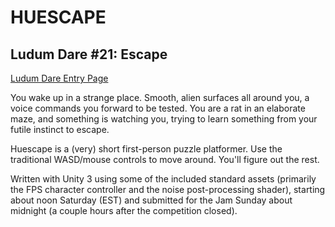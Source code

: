 # HUESCAPE
## Ludum Dare #21: Escape

[Ludum Dare Entry Page](http://ludumdare.com/compo/ludum-dare-21/?action=preview&uid=3178)

You wake up in a strange place. Smooth, alien surfaces all around you, a voice commands you forward to be tested.
You are a rat in an elaborate maze, and something is watching you, trying to learn something from your futile
instinct to escape.

Huescape is a (very) short first-person puzzle platformer. Use the traditional WASD/mouse controls to move around.
You'll figure out the rest.

Written with Unity 3 using some of the included standard assets (primarily the FPS character controller and the
noise post-processing shader), starting about noon Saturday (EST) and submitted for the Jam Sunday about midnight
(a couple hours after the competition closed). 
